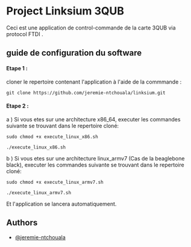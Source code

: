 # Project Linksium 3QUB

Ceci est une application de control-commande de la carte 3QUB via protocol FTDI .


## guide de configuration du software


#### Etape 1 :
cloner le repertoire contenant l'application à l'aide de la commmande :

``` git clone https://github.com/jeremie-ntchouala/linksium.git ```

#### Etape 2 :

a ) Si vous etes sur une architecture x86_64, executer les commandes suivante se trouvant dans le repertoire cloné:

``` sudo chmod +x execute_linux_x86.sh ```

``` ./execute_linux_x86.sh ```

b ) Si vous etes sur une architecture linux_armv7 (Cas de la beaglebone black), executer les commandes suivante se trouvant dans le repertoire cloné:

``` sudo chmod +x execute_linux_armv7.sh ```

``` ./execute_linux_armv7.sh ```

Et l'application se lancera automatiquement.



## Authors

- [@jeremie-ntchouala](https://www.github.com/jeremie-ntchouala)